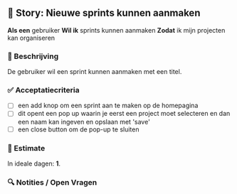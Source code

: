 ## 🧩 Story: Nieuwe sprints kunnen aanmaken

**Als een** gebruiker
**Wil ik** sprints kunnen aanmaken
**Zodat** ik mijn projecten kan organiseren

### 📝 Beschrijving

De gebruiker wil een sprint kunnen aanmaken met een titel.

### ✅ Acceptatiecriteria

* [ ] een add knop om een sprint aan te maken op de homepagina
* [ ] dit opent een pop up waarin je eerst een project moet selecteren en dan een naam kan ingeven en opslaan met 'save'
* [ ] een close button om de pop-up te sluiten

### 🧮 Estimate
In ideale dagen: **1**.

### 🔍 Notities / Open Vragen

